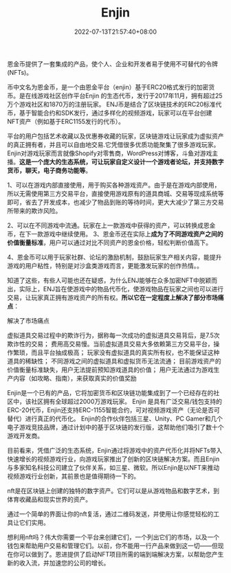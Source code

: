 ﻿---
weight: 
title: "Enjin"
description: "Enjin offers a suite of integrated products that make non-fungible tokens (NFTs) easy for individuals, businesses, and developers."
date: 2022-07-13T21:57:40+08:00
lastmod: 2022-07-13T16:45:40+08:00
draft: false
authors: ["qianxun"]
featuredImage: "172.png"
link: "https://zhuanlan.zhihu.com/p/434506948"
tags: ["Enjin","去中心化"]
categories: ["navigation"]
navigation: ["去中心化"]
lightgallery: true
toc: true
pinned: false
recommend: false
recommend1: false
---
恩金币提供了一套集成的产品，使个人、企业和开发者易于使用不可替代的令牌(NFTs)。

币中文名为恩金币，是一个由恩金平台（enjin）基于ERC20格式发行的加密货币。是在线游戏社区创作平台Enjin 的生态代币，发行于2017年11月，拥有超过25万个游戏社区和1870万的注册玩家。 ENJ币是结合了区块链技术的ERC20标准代币，基于智能合约和SDK发行，通过多样化的视频游戏，玩家可以在平台创建NFT资产（例如基于ERC1155发行的代币）。

平台的用户包括艺术收藏以及优惠券收藏的玩家，区块链游戏让玩家成为虚拟资产的真正拥有者，并且可以自由地交易.它凭借很多优质功能聚集了很多游戏玩家。Enjin对游戏玩家而言就像Shopify对零售商，WordPress对博客，斗鱼对游戏主播。**这是一个庞大的生态系统，可让玩家自定义设计一个游戏者论坛，并支持数字货币，聊天，电子商务功能等**。

1、可以在游戏内部直接使用，用于购买各种游戏资产。由于是在游戏内部使用，所以无需使用第三方交易平台，直接使用游戏原有的道具商城、交易等现成系统等即可，省去了开发成本，也减少了物品到账的等待时间，更大大减少了第三方交易所带来的欺诈风险。

2、可以在不同游戏中流通。玩家在上一款游戏中获得的资产，可以转换成恩金币，在下一款游戏中继续使用。
3、恩金币还在实际上**成为了不同游戏资产之间的价值衡量标准**，用户可以通过对比不同资产的恩金价格，轻松判断价值高下。

4、恩金币可以用于玩家社群、论坛的激励机制，鼓励玩家生产相关内容，能提升游戏的用户粘性，特别是对沙盒类游戏而言，更能激发玩家的创作热情。。

知道了这些，有些人可能也还在疑惑，为什么ENJ能够在众多加密NFT中脱颖而出，实际上，ENJ旨在使游戏中的物品代币化，使游戏物品在玩家之间也可以进行交易，让玩家真正拥有游戏资产的所有权。**所以它在一定程度上解决了部分市场痛点**：

解决了市场痛点

虚拟道具交易过程中的欺诈行为，据称每一次成功的虚拟道具交易背后，是7.5次欺诈性的交易；
费用高交易慢。当前虚拟道具交易大多依赖第三方交易平台，操作繁琐，而且平台抽成极高；
玩家没有虚拟道具的真实所有权，也不能保证这种道具的稀缺性；
不同游戏之间的虚拟道具和虚拟货币无法流通；
目前游戏资产的价值衡量标准缺失，用户无法提前预知游戏道具的价值；
用户无法通过为游戏生产内容（如攻略、指南），来获取真实的价值奖励

Enjin是一个已有的产品，它将加密货币和区块链功能集成到了一个已经存在的社区中，该社区拥有全球超过2000万游戏玩家。
Enjin 是具有广泛交易/钱包支持的ERC-20代币，Enjin还支持ERC-1155智能合约，可对视频游戏资产（无论是否可替代）进行真正的代币化。
Enjin的合作伙伴包括三星、Unity、PC Gamer和几个电子游戏竞技品牌，通过计划中的基于区块链的发行版，这帮助他们吸引了数十个游戏开发商。

目前看来，凭借广泛的生态系统，Enjin通过将游戏中的资产代币化并将NFTs带入快速增长的视频游戏行业，向游戏玩家推出了创新的区块链解决方案。而且Enjin与多家知名科技公司建立了伙伴关系，如三星、微软。所以Enjin是以NFT来推动视频游戏行业创新，其前景也是值得期待一下的。

nft是在区块链上创建的独特的数字资产。它们可以是从游戏物品和数字艺术，到体育收藏品和现实世界的资产。

通过一个简单的界面让你的nft复活，通过二维码发送，并使用让你感觉轻松的工具让它们实用。

想利用nft吗？伟大你需要一个平台来创建它们，一个列出它们的市场，以及一个钱包来帮助用户交易和管理它们。以前，你不能用一行产品来做到这一切——但现在你可以做到了。恩进提供了启动NFT项目所需的端到端解决方案，以帮助您产生新的收入流，并加速您的公司的增长。